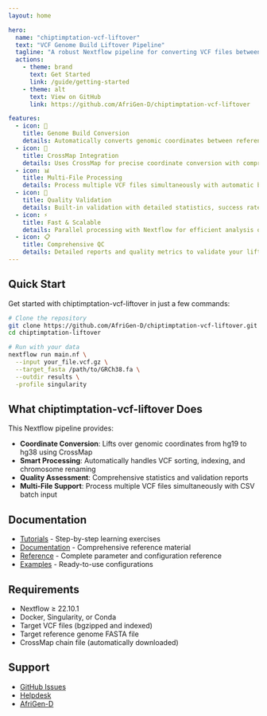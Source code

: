 ```yaml
---
layout: home

hero:
  name: "chiptimptation-vcf-liftover"
  text: "VCF Genome Build Liftover Pipeline"
  tagline: "A robust Nextflow pipeline for converting VCF files between genome builds using CrossMap"
  actions:
    - theme: brand
      text: Get Started
      link: /guide/getting-started
    - theme: alt
      text: View on GitHub
      link: https://github.com/AfriGen-D/chiptimptation-vcf-liftover

features:
  - icon: 🔄
    title: Genome Build Conversion
    details: Automatically converts genomic coordinates between reference builds (hg19 to hg38) with high accuracy.
  - icon: 🧬
    title: CrossMap Integration
    details: Uses CrossMap for precise coordinate conversion with comprehensive chain file support.
  - icon: 📊
    title: Multi-File Processing
    details: Process multiple VCF files simultaneously with automatic batch handling and CSV input support.
  - icon: 🧪
    title: Quality Validation
    details: Built-in validation with detailed statistics, success rates, and comprehensive error reporting.
  - icon: ⚡
    title: Fast & Scalable
    details: Parallel processing with Nextflow for efficient analysis of large genomic datasets.
  - icon: 📋
    title: Comprehensive QC
    details: Detailed reports and quality metrics to validate your liftover results.
---
```


## Quick Start ​

Get started with chiptimptation-vcf-liftover in just a few commands:

```bash
# Clone the repository
git clone https://github.com/AfriGen-D/chiptimptation-vcf-liftover.git
cd chiptimptation-liftover

# Run with your data
nextflow run main.nf \
  --input your_file.vcf.gz \
  --target_fasta /path/to/GRCh38.fa \
  --outdir results \
  -profile singularity
```

## What chiptimptation-vcf-liftover Does ​

This Nextflow pipeline provides:

- **Coordinate Conversion**: Lifts over genomic coordinates from hg19 to hg38 using CrossMap
- **Smart Processing**: Automatically handles VCF sorting, indexing, and chromosome renaming
- **Quality Assessment**: Comprehensive statistics and validation reports
- **Multi-File Support**: Process multiple VCF files simultaneously with CSV batch input

## Documentation ​

- [Tutorials](/tutorials/) - Step-by-step learning exercises
- [Documentation](/docs/) - Comprehensive reference material
- [Reference](/reference/) - Complete parameter and configuration reference
- [Examples](/examples/) - Ready-to-use configurations

## Requirements ​

- Nextflow ≥ 22.10.1
- Docker, Singularity, or Conda
- Target VCF files (bgzipped and indexed)
- Target reference genome FASTA file
- CrossMap chain file (automatically downloaded)

## Support ​

- [GitHub Issues](https://github.com/AfriGen-D/chiptimptation-vcf-liftover/issues)
- [Helpdesk](https://afrigen-d.org)
- [AfriGen-D](https://afrigen-d.org)